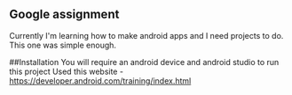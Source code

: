 ## Google assignment
Currently I'm learning how to make android apps and I need projects to do. This one was simple enough. 

##Installation
You will require an android device and android studio to run this project
Used this website - https://developer.android.com/training/index.html